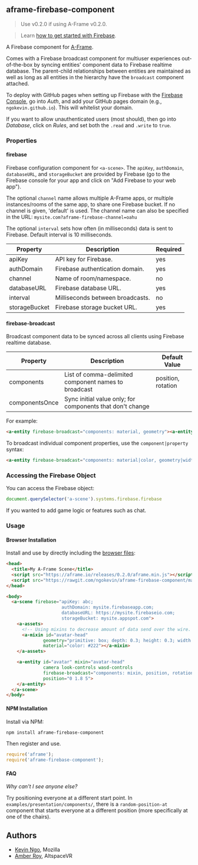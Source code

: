 ## aframe-firebase-component

> Use v0.2.0 if using A-Frame v0.2.0.

> Learn [how to get started with Firebase](https://firebase.google.com/docs/web/setup).

A Firebase component for [A-Frame](https://aframe.io).

Comes with a Firebase broadcast component for multiuser experiences
out-of-the-box by syncing entities' component data to Firebase realtime
database. The parent-child relationships between entities are maintained as
well as long as all entities in the hierarchy have the `broadcast` component
attached.

To deploy with GitHub pages when setting up Firebase with the [Firebase
Console](https://firebase.google.com/console/), go into *Auth*, and add your
GitHub pages domain (e.g., `ngokevin.github.io`). This will whitelist your
domain.

If you want to allow unauthenticated users (most should), then go into
*Database*, click on *Rules*, and set both the `.read` and `.write` to `true`.

### Properties

#### firebase

Firebase configuration component for `<a-scene>`.  The `apiKey`, `authDomain`,
`databaseURL`, and `storageBucket` are provided by Firebase (go to the Firebase
console for your app and click on "Add Firebase to your web app").

The optional `channel` name allows multiple A-Frame apps, or multiple
instances/rooms of the same app, to share one Firebase bucket. If no channel is
given, 'default' is used. The channel name can also be specified in the URL:
`mysite.com?aframe-firebase-channel=oahu`

The optional `interval` sets how often (in milliseconds) data is sent to Firebase.
Default interval is 10 milliseconds.

| Property      | Description                     | Required
| --------      | -----------                     | --------
| apiKey        | API key for Firebase.           | yes
| authDomain    | Firebase authentication domain. | yes
| channel       | Name of room/namespace.         | no
| databaseURL   | Firebase database URL.          | yes
| interval      | Milliseconds between broadcasts.| no
| storageBucket | Firebase storage bucket URL.    | yes


#### firebase-broadcast

Broadcast component data to be synced across all clients using Firebase realtime database.

| Property   | Description                                          | Default Value      |
| --------   | -----------                                          | -------------      |
| components | List of comma-delimited component names to broadcast | position, rotation |
| componentsOnce | Sync initial value only; for components that don't change |

For example:

```html
<a-entity firebase-broadcast="components: material, geometry"><a-entity>
```

To broadcast individual component properties, use the `component|property` syntax:

```html
<a-entity firebase-broadcast="components: material|color, geometry|width"><a-entity>
```

### Accessing the Firebase Object

You can access the Firebase object:

```js
document.querySelector('a-scene').systems.firebase.firebase
```

If you wanted to add game logic or features such as chat.

### Usage

#### Browser Installation

Install and use by directly including the [browser files](dist):

```html
<head>
  <title>My A-Frame Scene</title>
  <script src="https://aframe.io/releases/0.2.0/aframe.min.js"></script>
  <script src="https://rawgit.com/ngokevin/aframe-firebase-component/master/dist/aframe-firebase-component.min.js"></script>
</head>

<body>
  <a-scene firebase="apiKey: abc;
                     authDomain: mysite.firebaseapp.com;
                     databaseURL: https://mysite.firebaseio.com;
                     storageBucket: mysite.appspot.com">
    <a-assets>
      <!-- Using mixins to decrease amount of data send over the wire. -->
      <a-mixin id="avatar-head"
              geometry="primitive: box; depth: 0.3; height: 0.3; width: 0.3"
              material="color: #222"></a-mixin>
    </a-assets>

    <a-entity id="avatar" mixin="avatar-head"
              camera look-controls wasd-controls
              firebase-broadcast="components: mixin, position, rotation"
              position="0 1.8 5">
    </a-entity>
  </a-scene>
</body>
```

#### NPM Installation

Install via NPM:

```bash
npm install aframe-firebase-component
```

Then register and use.

```js
require('aframe');
require('aframe-firebase-component');
```

#### FAQ

*Why can't I see anyone else?*

Try positioning everyone at a different start point. In
`examples/presentation/components/`, there is a `random-position-at` component
that starts everyone at a different position (more specifically at one of the
chairs).

## Authors

- [Kevin Ngo](https://twitter.com/andgokevin), Mozilla
- [Amber Roy](https://twitter.com/amberroyvr), AltspaceVR
